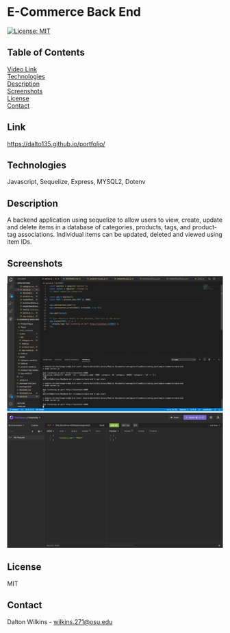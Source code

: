 # E-Commerce Back End

[![License: MIT](https://img.shields.io/badge/License-MIT-blue.svg)](https://opensource.org/licenses/MIT)

## Table of Contents
[Video Link](#Link)  
[Technologies](#Technologies)  
[Description](#Description)  
[Screenshots](#Screenshots)  
[License](#License)  
[Contact](#Contact)

## Link
https://dalto135.github.io/portfolio/

## Technologies
Javascript, Sequelize, Express, MYSQL2, Dotenv

## Description
A backend application using sequelize to allow users to view, create, update and delete items in a database of categories, products, tags, and product-tag associations. Individual items can be updated, deleted and viewed using item IDs.

## Screenshots
![Screenshot 1](assets/images/screenshot1.png)
![Screenshot 1](assets/images/screenshot2.png)

## License
MIT

## Contact
Dalton Wilkins - [wilkins.271@osu.edu](mailto:wilkins.271@osu.edu)

